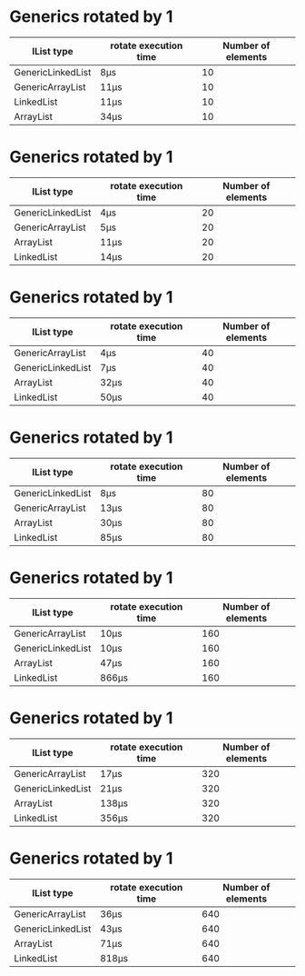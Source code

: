 # Generics rotated by 1
| IList type | rotate execution time | Number of elements | 
| --- | --- | --- | 
| GenericLinkedList | 8μs | 10 | 
| GenericArrayList | 11μs | 10 | 
| LinkedList | 11μs | 10 | 
| ArrayList | 34μs | 10 | 
# Generics rotated by 1
| IList type | rotate execution time | Number of elements | 
| --- | --- | --- | 
| GenericLinkedList | 4μs | 20 | 
| GenericArrayList | 5μs | 20 | 
| ArrayList | 11μs | 20 | 
| LinkedList | 14μs | 20 | 
# Generics rotated by 1
| IList type | rotate execution time | Number of elements | 
| --- | --- | --- | 
| GenericArrayList | 4μs | 40 | 
| GenericLinkedList | 7μs | 40 | 
| ArrayList | 32μs | 40 | 
| LinkedList | 50μs | 40 | 
# Generics rotated by 1
| IList type | rotate execution time | Number of elements | 
| --- | --- | --- | 
| GenericLinkedList | 8μs | 80 | 
| GenericArrayList | 13μs | 80 | 
| ArrayList | 30μs | 80 | 
| LinkedList | 85μs | 80 | 
# Generics rotated by 1
| IList type | rotate execution time | Number of elements | 
| --- | --- | --- | 
| GenericArrayList | 10μs | 160 | 
| GenericLinkedList | 10μs | 160 | 
| ArrayList | 47μs | 160 | 
| LinkedList | 866μs | 160 | 
# Generics rotated by 1
| IList type | rotate execution time | Number of elements | 
| --- | --- | --- | 
| GenericArrayList | 17μs | 320 | 
| GenericLinkedList | 21μs | 320 | 
| ArrayList | 138μs | 320 | 
| LinkedList | 356μs | 320 | 
# Generics rotated by 1
| IList type | rotate execution time | Number of elements | 
| --- | --- | --- | 
| GenericArrayList | 36μs | 640 | 
| GenericLinkedList | 43μs | 640 | 
| ArrayList | 71μs | 640 | 
| LinkedList | 818μs | 640 | 
